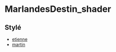 # MarlandesDestin_shader

## Stylé

* [etienne](https://github.io/eminet666.git)
* [martin](https://github.io/MarlandesDestin/MarlandesDestin_shader.git)
